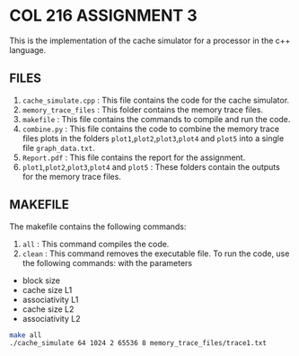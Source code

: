 # COL 216 ASSIGNMENT 3

This is the implementation of the cache simulator for a processor in the c++ language.

## FILES

1. `cache_simulate.cpp` : This file contains the code for the cache simulator.
2. `memory_trace_files` : This folder contains the memory trace files.
3. `makefile` : This file contains the commands to compile and run the code.
4. `combine.py` : This file contains the code to combine the memory trace files plots in the folders `plot1`,`plot2`,`plot3`,`plot4` and `plot5` into a single file `graph_data.txt`.
5. `Report.pdf` : This file contains the report for the assignment.
6. `plot1`,`plot2`,`plot3`,`plot4` and `plot5` : These folders contain the outputs for the memory trace files.

## MAKEFILE
The makefile contains the following commands:
1. `all` : This command compiles the code.
2. `clean` : This command removes the executable file.
To run the code, use the following commands: with the parameters 
- block size
- cache size L1
- associativity L1
- cache size L2
- associativity L2
```bash
make all
./cache_simulate 64 1024 2 65536 8 memory_trace_files/trace1.txt
```